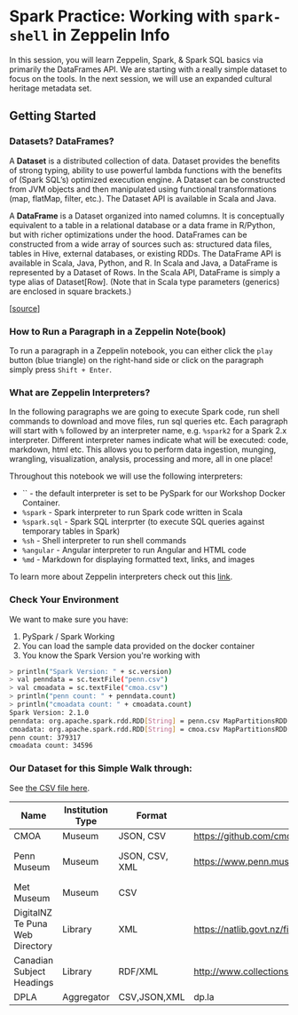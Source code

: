 # Spark Practice: Working with `spark-shell` in Zeppelin Info

In this session, you will learn Zeppelin, Spark, & Spark SQL basics via primarily the DataFrames API. We are starting with a really simple dataset to focus on the tools. In the next session, we will use an expanded cultural heritage metadata set.

## Getting Started

### Datasets? DataFrames?

A **Dataset** is a distributed collection of data. Dataset provides the benefits of strong typing, ability to use powerful lambda functions with the benefits of (Spark SQL’s) optimized execution engine. A Dataset can be constructed from JVM objects and then manipulated using functional transformations (map, flatMap, filter, etc.). The Dataset API is available in Scala and Java.

A **DataFrame** is a Dataset organized into named columns. It is conceptually equivalent to a table in a relational database or a data frame in R/Python, but with richer optimizations under the hood. DataFrames can be constructed from a wide array of sources such as: structured data files, tables in Hive, external databases, or existing RDDs. The DataFrame API is available in Scala, Java, Python, and R. In Scala and Java, a DataFrame is represented by a Dataset of Rows. In the Scala API, DataFrame is simply a type alias of Dataset[Row]. (Note that in Scala type parameters (generics) are enclosed in square brackets.)

[[source](http://spark.apache.org/docs/2.0.0/sql-programming-guide.html#datasets-and-dataframes)]

### How to Run a Paragraph in a Zeppelin Note(book)

To run a paragraph in a Zeppelin notebook, you can either click the `play` button (blue triangle) on the right-hand side or click on the paragraph simply press `Shift + Enter`.

### What are Zeppelin Interpreters?

In the following paragraphs we are going to execute Spark code, run shell commands to download and move files, run sql queries etc. Each paragraph will start with `%` followed by an interpreter name, e.g. `%spark2` for a Spark 2.x interpreter. Different interpreter names indicate what will be executed: code, markdown, html etc.  This allows you to perform data ingestion, munging, wrangling, visualization, analysis, processing and more, all in one place!

Throughout this notebook we will use the following interpreters:

- `` - the default interpreter is set to be PySpark for our Workshop Docker Container.
- `%spark` - Spark interpreter to run Spark code written in Scala
- `%spark.sql` - Spark SQL interprter (to execute SQL queries against temporary tables in Spark)
- `%sh` - Shell interpreter to run shell commands
- `%angular` - Angular interpreter to run Angular and HTML code
- `%md` - Markdown for displaying formatted text, links, and images

To learn more about Zeppelin interpreters check out this [link](https://zeppelin.apache.org/docs/0.5.6-incubating/manual/interpreters.html).

### Check Your Environment

We want to make sure you have:

1. PySpark / Spark Working
2. You can load the sample data provided on the docker container
3. You know the Spark Version you're working with

```sh
> println("Spark Version: " + sc.version)
> val penndata = sc.textFile("penn.csv")
> val cmoadata = sc.textFile("cmoa.csv")
> println("penn count: " + penndata.count)
> println("cmoadata count: " + cmoadata.count)
Spark Version: 2.1.0
penndata: org.apache.spark.rdd.RDD[String] = penn.csv MapPartitionsRDD[2538] at textFile at <console>:28
cmoadata: org.apache.spark.rdd.RDD[String] = cmoa.csv MapPartitionsRDD[2540] at textFile at <console>:27
penn count: 379317
cmoadata count: 34596
```
### Our Dataset for this Simple Walk through:

See [the CSV file here](../sample-data/small-sample.csv).

| Name | Institution Type | Format | URL | Description |
| ---- | ---------------- | ------ | --- | ----------- |
| CMOA | Museum | JSON, CSV | https://github.com/cmoa/collection |
| Penn Museum | Museum | JSON, CSV, XML | https://www.penn.museum/collections/data.php | JSON is poorly structured |
| Met Museum | Museum | CSV |  | ¯\_(ツ)_/¯\n |
| DigitalNZ Te Puna Web Directory | Library | XML | https://natlib.govt.nz/files/data/tepunawebdirectory.xml,MARC | XML |
| Canadian Subject Headings | Library | RDF/XML | http://www.collectionscanada.gc.ca/obj/900/f11/040004/csh.rdf | "Ugh, rdf" |
| DPLA | Aggregator | CSV,JSON,XML | dp.la |
